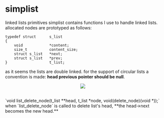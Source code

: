
# simplist
linked lists primitives
simplist contains functions I use to handle linked lists. allocated nodes are prototyped as follows:
```
typedef	struct		s_list
{
	void			*content;
	size_t			content_size;
	struct s_list	*next;
	struct s_list	*prev;
}					t_list;
```
as it seems the lists are double linked.
for the support of circular lists a convention is made: **head previous pointer should be null**. 
</br>
<p align="center">
  <img src="https://i.imgur.com/I2iEzy5.png">
</p>
</br>
`void list_delete_node(t_list **head, t_list *node, void(delete_node)(void *));`
when `list_delete_node` is called to delete list's head, **the head->next becomes the new head.** 
